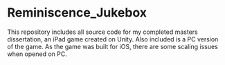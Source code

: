 # Reminiscence_Jukebox

This repository includes all source code for my completed masters dissertation, an iPad game created on Unity.
Also included is a PC version of the game. As the game was built for iOS, there are some scaling issues when opened on PC.
